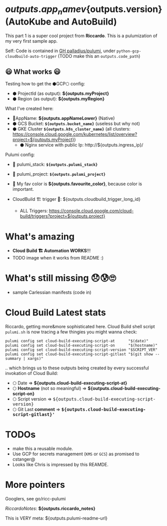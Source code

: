 # ${outputs.app_name} v${outputs.version} (AutoKube and AutoBuild)

This part 1 is a super cool project from **Riccardo**. This is a pulumization of my very first sample app.

Self: Code is contained in [GH palladius/pulumi](https://github.com/palladius/pulumi/), under `python-gcp-cloudbuild-auto-trigger` (TODO make this an `outputs.code_path`)

## 😃 What works 😃

Testing how to get the ⬢GCP⬡ config:

* ⬢ ProjectId (as output): **${outputs.myProject}**
* ⬢ Region (as output): **${outputs.myRegion}**

What I've created here:

* 🧹AppName: **${outputs.appNameLower}** (Native)
* ⬢ GCS Bucket: **`${outputs.bucket_name}`** (useless but why not)
* ⬢ GKE Cluster  **`${outputs.k8s_cluster_name}`** (all clusters: https://console.cloud.google.com/kubernetes/list/overview?project=${outputs.myProject})
  * ⬢ Nginx service with public Ip: http://${outputs.ingress_ip}/

Pulumi config:

* 🧹 pulumi_stack:  **`${outputs.pulumi_stack}`**
* 🧹 pulumi_project:  **`${outputs.pulumi_project}`**
* 🥑 My fav color is **${outputs.favourite_color}**, because color is important.

* CloudBuild 🏗️ trigger 🔫: ${outputs.cloudbuild_trigger_long_id}
  * ALL Triggers: https://console.cloud.google.com/cloud-build/triggers?project=${outputs.project}

# What's amazing

* **Cloud Build 🏗️ Automation WORKS**!!!
* TODO image when it works from README :)

# What's still missing 😞😰🙄

* sample Carlessian manifests (code in)

# Cloud Build Latest stats

Riccardo, getting more&more sophisticated here. Cloud Build shell script `pulumi.sh` is now tracing a few thingies you might wanna check:

```
pulumi config set cloud-build-executing-script-at      "$(date)"
pulumi config set cloud-build-executing-script-on      "$(hostname)"
pulumi config set cloud-build-executing-script-version "$SCRIPT_VER"
pulumi config set cloud-build-executing-script-gitlast "$(git show --summary | xargs)"
```
.. which brings us to these outputs being created by every successful invokation of Cloud Build:

* ⬡ Date =>  **${outputs.cloud-build-executing-script-at}**
* ⬡ **Hostname** (not so meaningful) =>  **${outputs.cloud-build-executing-script-on}**
* ⬡ Script version =>  <tt>${outputs.cloud-build-executing-script-version}</tt>
* ⬡ Git Last **comment** =>  **<tt>${outputs.cloud-build-executing-script-gitlast}'</tt>**

# TODOs

* make this a reusable module.
* Use GCP for secrets management (`KMS` or `GCS`) as promised to cstanger@
* Looks like Chris is impressed by this REAMDE.

# More pointers

Googlers, see go/ricc-pulumi

*RiccardoNotes*: **${outputs.riccardo_notes}**

This is VERY meta: ${outputs.pulumi-readme-url}
